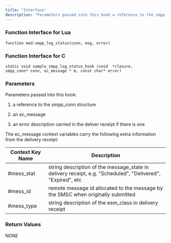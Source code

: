 ```yaml
---
title: "Interface"
description: "Parameters passed into this hook a reference to the smpp conn structure an ec message an error description carried in the deliver receipt if there is one The ec message context variables carry the following extra information from the delivery receipt Table 10 1 SMPP Logger Status ec message Context..."
---
```


### <a name="idp563776"></a> Function Interface for Lua

`function mod:smpp_log_status(conn, msg, error)`
### <a name="idp565568"></a> Function Interface for C

```
static void sample_smpp_log_status_hook (void  *closure,
smpp_conn* conn, ec_message * m, const char* error)
```

### <a name="idp567472"></a> Parameters

Parameters passed into this hook:

1.  a reference to the smpp_conn structure

2.  an ec_message

3.  an error description carried in the deliver receipt if there is one

The ec_message context variables carry the following extra information from the delivery receipt:

<a name="SMPP_Logger_Status_ec_message_Context_Variables"></a> 


| Context Key Name | Description |
| --- | --- |
| #mess_stat | string description of the message_state in delivery receipt, e.g. "Scheduled", "Delivered", "Expired", etc |
| #mess_id | remote message id allocated to the message by the SMSC when originally submitted |
| #mess_type | string description of the esm_class in delivery receipt |

### <a name="idp580592"></a> Return Values

NONE